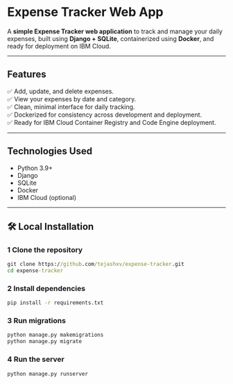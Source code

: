 #  Expense Tracker Web App

A **simple Expense Tracker web application** to track and manage your daily expenses, built using **Django + SQLite**, containerized using **Docker**, and ready for deployment on IBM Cloud.

---

##  Features

✅ Add, update, and delete expenses.  
✅ View your expenses by date and category.  
✅ Clean, minimal interface for daily tracking.  
✅ Dockerized for consistency across development and deployment.  
✅ Ready for IBM Cloud Container Registry and Code Engine deployment.

---

##  Technologies Used

- Python 3.9+
- Django
- SQLite
- Docker
- IBM Cloud (optional)

---

## 🛠 Local Installation

### 1️ Clone the repository
```cmd
git clone https://github.com/tejashxv/expense-tracker.git
cd expense-tracker
```

### 2 Install dependencies
```cmd
pip install -r requirements.txt
```
### 3 Run migrations
```cmd
python manage.py makemigrations
python manage.py migrate
```
### 4 Run the server
```cmd
python manage.py runserver
```
